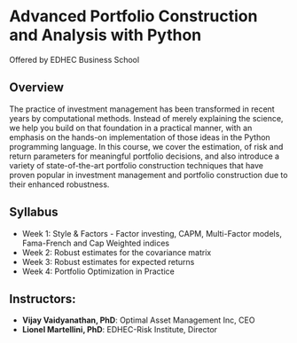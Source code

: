 # Advanced Portfolio Construction and Analysis with Python

Offered by EDHEC Business School


## Overview
The practice of investment management has been transformed in recent years by computational methods. Instead of merely explaining the science, we help you build on that foundation in a practical manner, with an emphasis on the hands-on implementation of those ideas in the Python programming language. In this course, we cover the estimation, of risk and return parameters for meaningful portfolio decisions, and also introduce a variety of state-of-the-art portfolio construction techniques that have proven popular in investment management and portfolio construction due to their enhanced robustness.


## Syllabus

* Week 1: Style & Factors - Factor investing, CAPM, Multi-Factor models, Fama-French and Cap Weighted indices
* Week 2: Robust estimates for the covariance matrix
* Week 3: Robust estimates for expected returns
* Week 4: Portfolio Optimization in Practice

## Instructors:

* **Vijay Vaidyanathan, PhD**: Optimal Asset Management Inc, CEO
* **Lionel Martellini, PhD**: EDHEC-Risk Institute, Director